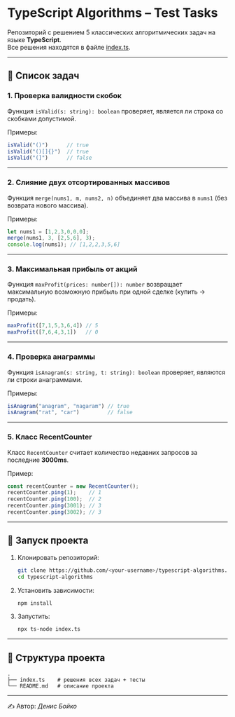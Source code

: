 # TypeScript Algorithms – Test Tasks

Репозиторий с решением 5 классических алгоритмических задач на языке **TypeScript**.  
Все решения находятся в файле [index.ts](./index.ts).

---

## 📌 Список задач

### 1. Проверка валидности скобок
Функция `isValid(s: string): boolean` проверяет, является ли строка со скобками допустимой.

Примеры:
```ts
isValid("()")      // true
isValid("()[]{}")  // true
isValid("(]")      // false
```

---

### 2. Слияние двух отсортированных массивов
Функция `merge(nums1, m, nums2, n)` объединяет два массива в `nums1` (без возврата нового массива).

Примеры:
```ts
let nums1 = [1,2,3,0,0,0];
merge(nums1, 3, [2,5,6], 3);
console.log(nums1); // [1,2,2,3,5,6]
```

---

### 3. Максимальная прибыль от акций
Функция `maxProfit(prices: number[]): number` возвращает максимальную возможную прибыль при одной сделке (купить → продать).

Примеры:
```ts
maxProfit([7,1,5,3,6,4]) // 5
maxProfit([7,6,4,3,1])   // 0
```

---

### 4. Проверка анаграммы
Функция `isAnagram(s: string, t: string): boolean` проверяет, являются ли строки анаграммами.

Примеры:
```ts
isAnagram("anagram", "nagaram") // true
isAnagram("rat", "car")         // false
```

---

### 5. Класс RecentCounter
Класс `RecentCounter` считает количество недавних запросов за последние **3000ms**.

Пример:
```ts
const recentCounter = new RecentCounter();
recentCounter.ping(1);    // 1
recentCounter.ping(100);  // 2
recentCounter.ping(3001); // 3
recentCounter.ping(3002); // 3
```

---

## 🚀 Запуск проекта

1. Клонировать репозиторий:
   ```bash
   git clone https://github.com/<your-username>/typescript-algorithms.git
   cd typescript-algorithms
   ```

2. Установить зависимости:
   ```bash
   npm install
   ```

3. Запустить:
   ```bash
   npx ts-node index.ts
   ```

---

## 📂 Структура проекта
```
.
├── index.ts    # решения всех задач + тесты
└── README.md   # описание проекта
```

---

✍️ Автор: *Денис Бойко*
